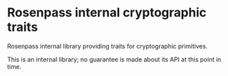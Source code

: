 # Rosenpass internal cryptographic traits

Rosenpass internal library providing traits for cryptographic primitives.

This is an internal library; no guarantee is made about its API at this point in time.

